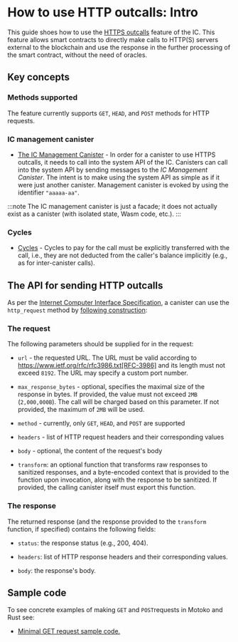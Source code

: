 # How to use HTTP outcalls: Intro

This guide shoes how to use the [HTTPS outcalls](../index.md) feature of the IC. This feature allows smart contracts to directly make calls to HTTP(S) servers external to the blockchain and use the response in the further processing of the smart contract, without the need of oracles.

## Key concepts

### Methods supported

The feature currently supports `GET`, `HEAD`, and `POST` methods for HTTP requests.

### IC management canister
* [The IC Management Canister](../../../references/ic-interface-spec#ic-management-canister) - In order for a canister to use HTTPS outcalls, it needs to call into the system API of the IC. Canisters can call into the system API by sending messages to the *IC Management Canister*. The intent is to make using the system API as simple as if it were just another canister. Management canister is evoked by using the identifier `"aaaaa-aa"`.

:::note
The IC management canister is just a facade; it does not actually exist as a canister (with isolated state, Wasm code, etc.). 
:::

### Cycles

* [Cycles](../../gas-cost.md) - Cycles to pay for the call must be explicitly transferred with the call, i.e., they are not deducted from the caller's balance implicitly (e.g., as for inter-canister calls).

## The API for sending HTTP outcalls

As per the [Internet Computer Interface Specification](../../../references/ic-interface-spec), a canister can use the `http_request` method by [following construction](../../../references/ic-interface-spec#ic-http_request):

### The request
The following parameters should be supplied for in the request:

-   `url` - the requested URL. The URL must be valid according to https://www.ietf.org/rfc/rfc3986.txt[RFC-3986] and its length must not exceed `8192`. The URL may specify a custom port number.

-   `max_response_bytes` - optional, specifies the maximal size of the response in bytes. If provided, the value must not exceed `2MB` (`2,000,000B`). The call will be charged based on this parameter. If not provided, the maximum of `2MB` will be used.

-   `method` - currently, only `GET`, `HEAD`, and `POST` are supported

-   `headers` - list of HTTP request headers and their corresponding values

-   `body` - optional, the content of the request's body

-   `transform`: an optional function that transforms raw responses to sanitized responses, and a byte-encoded context that is provided to the function upon invocation, along with the response to be sanitized. If provided, the calling canister itself must export this function.

### The response

The returned response (and the response provided to the `transform` function, if specified) contains the following fields:

-   `status`: the response status (e.g., 200, 404).

-   `headers`: list of HTTP response headers and their corresponding values.

-   `body`: the response's body.

## Sample code

To see concrete examples of making `GET` and `POST`requests in Motoko and Rust see:

* [Minimal GET request sample code.](./https-outcalls-get.md)
<!-- * [Minimal POST request sample code](./https-outcalls-post.md) -->